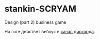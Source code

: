 # stankin-SCRYAM
Design (part 2) business game

На гите действет вебхук в [канал дискорда](https://discord.gg/PNcUNXX).

